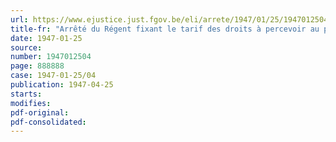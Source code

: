 ```yaml
---
url: https://www.ejustice.just.fgov.be/eli/arrete/1947/01/25/1947012504/justel
title-fr: "Arrêté du Régent fixant le tarif des droits à percevoir au passage d'eau public situé sur le Rupel entre Niel et Winam"
date: 1947-01-25
source:
number: 1947012504
page: 888888
case: 1947-01-25/04
publication: 1947-04-25
starts:
modifies:
pdf-original:
pdf-consolidated:
---
```


